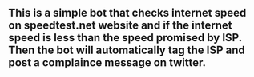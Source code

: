 ## This is a simple bot that checks internet speed on speedtest.net website and if the internet speed is less than the speed promised by ISP. Then the bot will automatically tag the ISP and post a complaince message on twitter.
